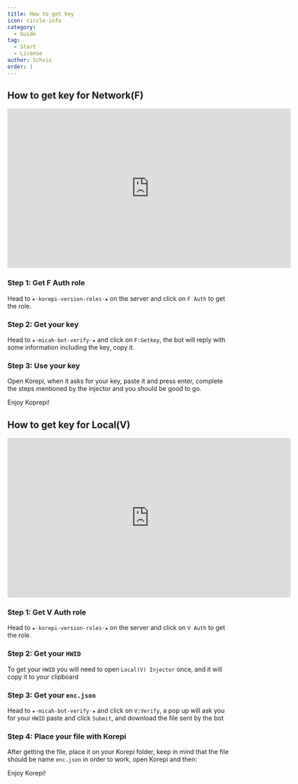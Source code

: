 ```yaml
---
title: How to get key
icon: circle-info
category:
  - Guide
tag:
  - Start
  - License
author: Schvis
order: 1
---
```


## How to get key for Network(F)

<iframe width="640" height="360" src="https://www.youtube.com/embed/-9bXOMH0-WM" title="Korepi - How to get V key" frameborder="0" allow="accelerometer; autoplay; clipboard-write; encrypted-media; gyroscope; picture-in-picture; web-share" allowfullscreen></iframe>

### Step 1: Get F Auth role

Head to `★⋅korepi-version-roles⋅★` on the server and click on `F Auth` to get the role.

### Step 2: Get your key

Head to `⁠★⋅micah-bot-verify⋅★` and click on `F:Getkey`, the bot will reply with some information including the key, copy it.

### Step 3: Use your key

Open Korepi, when it asks for your key, paste it and press enter, complete the steps mentioned by the injector and you should be good to go.

Enjoy Koprepi!

## How to get key for Local(V)

<iframe width="640" height="360" src="https://www.youtube.com/embed/OTCSboZdexc" title="Korepi - How to get V key" frameborder="0" allow="accelerometer; autoplay; clipboard-write; encrypted-media; gyroscope; picture-in-picture; web-share" allowfullscreen></iframe>

### Step 1: Get V Auth role

Head to `★⋅korepi-version-roles⋅★` on the server and click on `V Auth` to get the role.

### Step 2: Get your `HWID`

To get your `HWID` you will need to open `Local(V) Injector` once, and it will copy it to your clipboard

### Step 3: Get your `enc.json`

Head to `⁠★⋅micah-bot-verify⋅★` and click on `V:Verify`, a pop up will ask you for your `HWID` paste and click `Submit`, and download the file sent by the bot

### Step 4: Place your file with Korepi

After getting the file, place it on your Korepi folder, keep in mind that the file should be name `enc.json` in order to work, open Korepi and then:

Enjoy Korepi!
